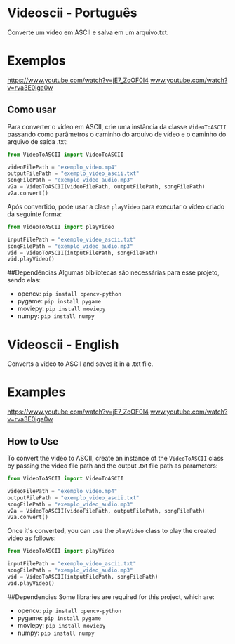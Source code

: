 # Videoscii - Português

Converte um vídeo em ASCII e salva em um arquivo.txt.

# Exemplos
https://www.youtube.com/watch?v=jE7_ZoOF0I4
www.youtube.com/watch?v=rva3E0iga0w

## Como usar

Para converter o vídeo em ASCII, crie uma instância da classe `VideoToASCII` passando como parâmetros o caminho do arquivo de vídeo e o caminho do arquivo de saída .txt:

```python
from VideoToASCII import VideoToASCII

videoFilePath = "exemplo_video.mp4"
outputFilePath = "exemplo_video_ascii.txt"
songFilePath = "exemplo_video_audio.mp3"
v2a = VideoToASCII(videoFilePath, outputFilePath, songFilePath)
v2a.convert()
```

Após convertido, pode usar a clase `playVideo` para executar o video criado da seguinte forma:

```python
from VideoToASCII import playVideo

inputFilePath = "exemplo_video_ascii.txt"
songFilePath = "exemplo_video_audio.mp3"
vid = VideoToASCII(intputFilePath, songFilePath)
vid.playVideo()
```

##Dependências
Algumas bibliotecas são necessárias para esse projeto, sendo elas:
- opencv: `pip install opencv-python`
- pygame: `pip install pygame`
- moviepy: `pip install moviepy`
- numpy: `pip install numpy`


# Videoscii - English

Converts a video to ASCII and saves it in a .txt file.

# Examples
https://www.youtube.com/watch?v=jE7_ZoOF0I4
www.youtube.com/watch?v=rva3E0iga0w


## How to Use

To convert the video to ASCII, create an instance of the `VideoToASCII` class by passing the video file path and the output .txt file path as parameters:

```python
from VideoToASCII import VideoToASCII

videoFilePath = "exemplo_video.mp4"
outputFilePath = "exemplo_video_ascii.txt"
songFilePath = "exemplo_video_audio.mp3"
v2a = VideoToASCII(videoFilePath, outputFilePath, songFilePath)
v2a.convert()
```

Once it's converted, you can use the `playVideo` class to play the created video as follows:

```python
from VideoToASCII import playVideo

inputFilePath = "exemplo_video_ascii.txt"
songFilePath = "exemplo_video_audio.mp3"
vid = VideoToASCII(intputFilePath, songFilePath)
vid.playVideo()
```

##Dependencies
Some libraries are required for this project, which are:
- opencv: `pip install opencv-python`
- pygame: `pip install pygame`
- moviepy: `pip install moviepy`
- numpy: `pip install numpy`
